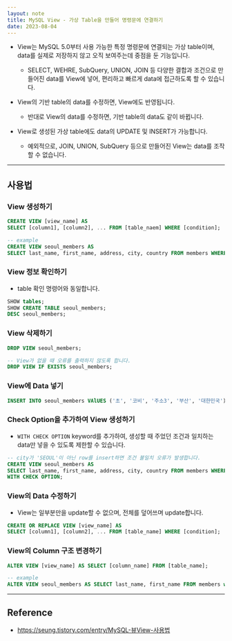 ```yaml
---
layout: note
title: MySQL View - 가상 Table을 만들어 명령문에 연결하기
date: 2023-08-04
---
```





- View는 MySQL 5.0부터 사용 가능한 특정 명령문에 연결되는 가상 table이며, data를 실제로 저장하지 않고 오직 보여주는데 중점을 둔 기능입니다.
    - SELECT, WEHRE, SubQuery, UNION, JOIN 등 다양한 결합과 조건으로 만들어진 data를 View에 넣어, 편리하고 빠르게 data에 접근하도록 할 수 있습니다.

- View의 기반 table의 data를 수정하면, View에도 반영됩니다.
    - 반대로 View의 data를 수정하면, 기반 table의 data도 같이 바뀝니다.

- View로 생성된 가상 table에도 data의 UPDATE 및 INSERT가 가능합니다.
    - 예외적으로, JOIN, UNION, SubQuery 등으로 만들어진 View는 data를 조작할 수 없습니다.




---




## 사용법


### View 생성하기

```sql
CREATE VIEW [view_name] AS
SELECT [column1], [column2], ... FROM [table_naem] WHERE [condition];

-- example
CREATE VIEW seoul_members AS
SELECT last_name, first_name, address, city, country FROM members WHERE city = 'SEOUL';
```


### View 정보 확인하기

- table 확인 명령어와 동일합니다.

```sql
SHOW tables;
SHOW CREATE TABLE seoul_members;
DESC seoul_members;
```


### View 삭제하기

```sql
DROP VIEW seoul_members;

-- View가 없을 때 오류를 출력하지 않도록 합니다.
DROP VIEW IF EXISTS seoul_members;
```


### View에 Data 넣기

```sql
INSERT INTO seoul_members VAlUES ('초', '코비', '주소3', '부산', '대한민국');
```


### Check Option을 추가하여 View 생성하기

- `WITH CHECK OPTION` keyword를 추가하여, 생성할 때 주었던 조건과 일치하는 data만 넣을 수 있도록 제한할 수 있습니다.
    
```sql
-- city가 'SEOUL'이 아닌 row를 insert하면 조건 불일치 오류가 발생합니다.
CREATE VIEW seoul_members AS
SELECT last_name, first_name, address, city, country FROM members WHERE city = 'SEOUL'
WITH CHECK OPTION;
```


### View의 Data 수정하기

- View는 일부분만을 update할 수 없으며, 전체를 덮어쓰며 update합니다.

```sql
CREATE OR REPLACE VIEW [view_name] AS
SELECT [column1], [column2], ... FROM [table_name] WHERE [condition];
```


### View의 Column 구조 변경하기

```sql
ALTER VIEW [view_name] AS SELECT [column_name] FROM [table_name];

-- example
ALTER VIEW seoul_members AS SELECT last_name, first_name FROM members where city = 'SEOUL';
```




---




## Reference

- <https://seung.tistory.com/entry/MySQL-뷰View-사용법>